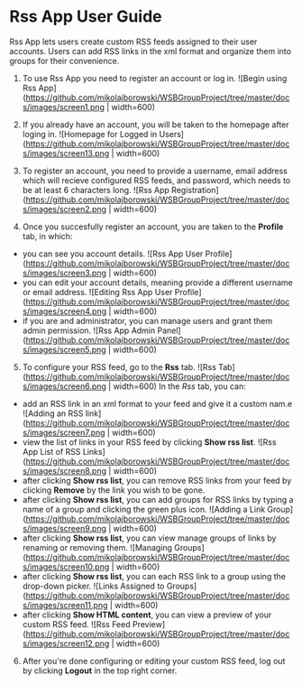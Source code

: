 # Rss App User Guide

Rss App lets users create custom RSS feeds assigned to their user accounts. Users can add RSS links in the xml format and organize them into groups for their convenience. 

1. To use Rss App you need to register an account or log in.
![Begin using Rss App](https://github.com/mikolajborowski/WSBGroupProject/tree/master/docs/images/screen1.png | width=600)

2. If you already have an account, you will be taken to the homepage after loging in.
![Homepage for Logged in Users](https://github.com/mikolajborowski/WSBGroupProject/tree/master/docs/images/screen13.png | width=600)

3. To register an account, you need to provide a username, email address which will recieve configured RSS feeds, and password, which needs to be at least 6 characters long.
![Rss App Registration](https://github.com/mikolajborowski/WSBGroupProject/tree/master/docs/images/screen2.png | width=600)

4. Once you succesfully register an account, you are taken to the **Profile** tab, in which:

- you can see you account details. ![Rss App User Profile](https://github.com/mikolajborowski/WSBGroupProject/tree/master/docs/images/screen3.png | width=600)
- you can edit your account details, meaning provide a different username or email address. ![Editing Rss App User Profile](https://github.com/mikolajborowski/WSBGroupProject/tree/master/docs/images/screen4.png | width=600)
- if you are and administrator, you can manage users and grant them admin permission. ![Rss App Admin Panel](https://github.com/mikolajborowski/WSBGroupProject/tree/master/docs/images/screen5.png | width=600)

5. To configure your RSS feed, go to the **Rss** tab. ![Rss Tab](https://github.com/mikolajborowski/WSBGroupProject/tree/master/docs/images/screen6.png | width=600) In the *Rss* tab, you can:

- add an RSS link in an xml format to your feed and give it a custom nam.e ![Adding an RSS link](https://github.com/mikolajborowski/WSBGroupProject/tree/master/docs/images/screen7.png | width=600)
- view the list of links in your RSS feed by clicking **Show rss list**. ![Rss App List of RSS Links](https://github.com/mikolajborowski/WSBGroupProject/tree/master/docs/images/screen8.png | width=600)
- after clicking **Show rss list**, you can remove RSS links from your feed by clicking **Remove** by the link you wish to be gone.
- after clicking **Show rss list**, you can add groups for RSS links by typing a name of a group and clicking the green plus icon. ![Adding a Link Group](https://github.com/mikolajborowski/WSBGroupProject/tree/master/docs/images/screen9.png | width=600)
- after clicking **Show rss list**, you can view manage groups of links by renaming or removing them. ![Managing Groups](https://github.com/mikolajborowski/WSBGroupProject/tree/master/docs/images/screen10.png | width=600)
- after clicking **Show rss list**, you can each RSS link to a group using the drop-down picker. ![Links Assigned to Groups](https://github.com/mikolajborowski/WSBGroupProject/tree/master/docs/images/screen11.png | width=600)
- after clicking **Show HTML content**, you can view a preview of your custom RSS feed. ![Rss Feed Preview](https://github.com/mikolajborowski/WSBGroupProject/tree/master/docs/images/screen12.png | width=600)

6. After you're done configuring or editing your custom RSS feed, log out by clicking **Logout** in the top right corner.